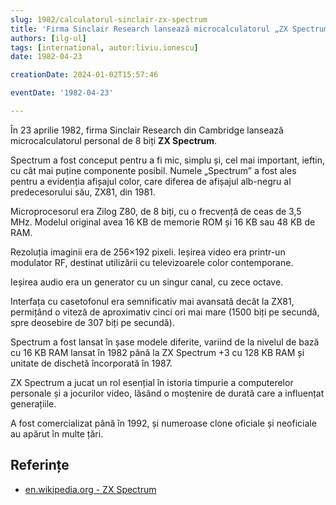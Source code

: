 ```yaml
---
slug: 1982/calculatorul-sinclair-zx-spectrum
title: 'Firma Sinclair Research lansează microcalculatorul „ZX Spectrum”'
authors: [ilg-ul]
tags: [international, autor:liviu.ionescu]
date: 1982-04-23

creationDate: 2024-01-02T15:57:46

eventDate: '1982-04-23'

---
```


În 23 aprilie 1982, firma Sinclair Research din Cambridge lansează
microcalculatorul personal de 8 biți **ZX Spectrum**.

<!-- truncate -->

Spectrum a fost conceput pentru a fi mic, simplu și, cel mai important,
ieftin, cu cât mai puține componente posibil. Numele „Spectrum” a
fost ales pentru a evidenția afișajul color, care diferea de afișajul
alb-negru al predecesorului său, ZX81, din 1981.

Microprocesorul era Zilog Z80, de 8 biți, cu o frecvență de ceas de
3,5 MHz. Modelul original avea 16 KB de memorie ROM și 16 KB sau
48 KB de RAM.

Rezoluția imaginii era de 256×192 pixeli. Ieșirea video era printr-un
modulator RF, destinat utilizării cu televizoarele color contemporane.

Ieșirea audio era un generator cu un singur canal,
cu zece octave.

Interfața cu casetofonul era semnificativ mai avansată decât la ZX81,
permițând o viteză de aproximativ cinci ori mai mare (1500 biți pe
secundă, spre deosebire de 307 biți pe secundă).

Spectrum a fost lansat în șase modele diferite, variind de la nivelul de
bază cu 16 KB RAM lansat în 1982 până la ZX Spectrum +3 cu 128 KB RAM
și unitate de dischetă încorporată în 1987.

ZX Spectrum a jucat un rol esențial în istoria timpurie a computerelor
personale și a jocurilor video, lăsând o moștenire de durată care a
influențat generațiile.

A fost comercializat până în 1992, și numeroase clone oficiale și
neoficiale au apărut în multe țări.

## Referințe

- [en.wikipedia.org - ZX Spectrum](https://en.wikipedia.org/wiki/ZX_Spectrum)
